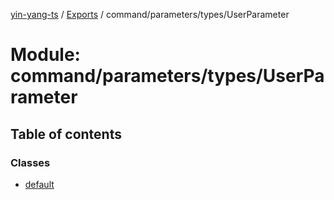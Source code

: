 [yin-yang-ts](../README.md) / [Exports](../modules.md) / command/parameters/types/UserParameter

# Module: command/parameters/types/UserParameter

## Table of contents

### Classes

- [default](../classes/command_parameters_types_userparameter.default.md)
